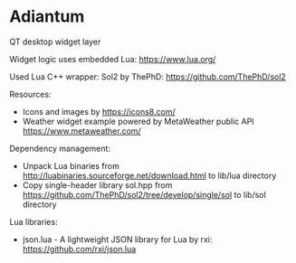 # Adiantum
QT desktop widget layer

Widget logic uses embedded Lua: https://www.lua.org/

Used Lua C++ wrapper: Sol2 by ThePhD: https://github.com/ThePhD/sol2

Resources:
* Icons and images by https://icons8.com/
* Weather widget example powered by MetaWeather public API https://www.metaweather.com/

Dependency management:
* Unpack Lua binaries from http://luabinaries.sourceforge.net/download.html to lib/lua directory
* Copy single-header library sol.hpp from https://github.com/ThePhD/sol2/tree/develop/single/sol to lib/sol directory

Lua libraries:
* json.lua - A lightweight JSON library for Lua by rxi: https://github.com/rxi/json.lua
